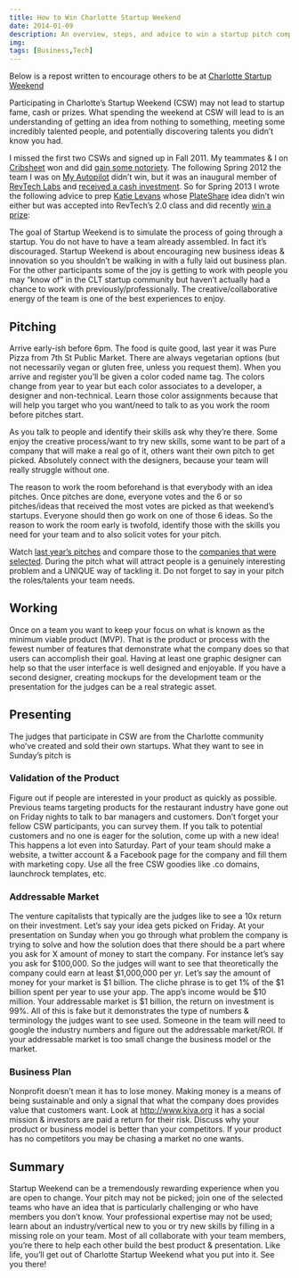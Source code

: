 ```yaml
---
title: How to Win Charlotte Startup Weekend
date: 2014-01-09
description: An overview, steps, and advice to win a startup pitch competition written by a former winner
img:
tags: [Business,Tech]
---
```

Below is a repost written to encourage others to be at [Charlotte Startup Weekend](https://charlotte.startupweekend.org/)

Participating in Charlotte’s Startup Weekend (CSW) may not lead to startup fame, cash or prizes. What spending the weekend at CSW will lead to is an understanding of getting an idea from nothing to something, meeting some incredibly talented people, and potentially discovering talents you didn’t know you had.

I missed the first two CSWs and signed up in Fall 2011. My teammates & I on [Cribsheet](https://charlotte.startupweekend.org/2011/11/06/cribsheet-baby-mood-tracking-with-a-sense-of-humor-charlotte-startup-weekend/) won and did [gain some notoriety](https://charlotte.startupweekend.org/2011/11/30/cribsheet-receives-global-recognition/). The following Spring 2012 the team I was on [My Autopilot](https://charlotte.startupweekend.org/2012/05/06/meet-the-teams-my-autopilot/) didn’t win, but it was an inaugural member of [RevTech Labs](http://revtechlabs.com/) and [received a cash investment](https://detailedblock.com/2012/07/14/autopilot-receives-angel-investment/). So for Spring 2013 I wrote the following advice to prep [Katie Levans](https://twitter.com/katie_levans) whose [PlateShare](http://plateshare.org/) idea didn’t win either but was accepted into RevTech’s 2.0 class and did recently [win a prize](http://detailedblock.com/2013/12/12/katie-levans-gives-advice-entrepreneurs/):

The goal of Startup Weekend is to simulate the process of going through a startup. You do not have to have a team already assembled. In fact it’s discouraged. Startup Weekend is about encouraging new business ideas & innovation so you shouldn’t be walking in with a fully laid out business plan. For the other participants some of the joy is getting to work with people you may “know of” in the CLT startup community but haven’t actually had a chance to work with previously/professionally. The creative/collaborative energy of the team is one of the best experiences to enjoy.
## Pitching
Arrive early-ish before 6pm. The food is quite good, last year it was Pure Pizza from 7th St Public Market. There are always vegetarian options (but not necessarily vegan or gluten free, unless you request them). When you arrive and register you’ll be given a color coded name tag. The colors change from year to year but each color associates to a developer, a designer and non-technical. Learn those color assignments because that will help you target who you want/need to talk to as you work the room before pitches start.

As you talk to people and identify their skills ask why they’re there. Some enjoy the creative process/want to try new skills, some want to be part of a company that will make a real go of it, others want their own pitch to get picked. Absolutely connect with the designers, because your team will really struggle without one.

The reason to work the room beforehand is that everybody with an idea pitches. Once pitches are done, everyone votes and the 6 or so pitches/ideas that received the most votes are picked as that weekend’s startups. Everyone should then go work on one of those 6 ideas. So the reason to work the room early is twofold, identify those with the skills you need for your team and to also solicit votes for your pitch.

Watch [last year’s pitches](https://www.youtube.com/watch?v=xXeAUq891rU&list=PL1E88D9A00D73F7ED&index=1) and compare those to the [companies that were selected](https://charlotte.startupweekend.org/category/meat-the-teams/). During the pitch what will attract people is a genuinely interesting problem and a UNIQUE way of tackling it. Do not forget to say in your pitch the roles/talents your team needs.
## Working
Once on a team you want to keep your focus on what is known as the minimum viable product (MVP). That is the product or process with the fewest number of features that demonstrate what the company does so that users can accomplish their goal. Having at least one graphic designer can help so that the user interface is well designed and enjoyable. If you have a second designer, creating mockups for the development team or the presentation for the judges can be a real strategic asset.
## Presenting
The judges that participate in CSW are from the Charlotte community who’ve created and sold their own startups. What they want to see in Sunday’s pitch is
### Validation of the Product
Figure out if people are interested in your product as quickly as possible. Previous teams targeting products for the restaurant industry have gone out on Friday nights to talk to bar managers and customers. Don’t forget your fellow CSW participants, you can survey them. If you talk to potential customers and no one is eager for the solution, come up with a new idea! This happens a lot even into Saturday. Part of your team should make a website, a twitter account & a Facebook page for the company and fill them with marketing copy. Use all the free CSW goodies like .co domains, launchrock templates, etc.
### Addressable Market
The venture capitalists that typically are the judges like to see a 10x return on their investment. Let’s say your idea gets picked on Friday. At your presentation on Sunday when you go through what problem the company is trying to solve and how the solution does that there should be a part where you ask for X amount of money to start the company. For instance let’s say you ask for $100,000. So the judges will want to see that theoretically the company could earn at least $1,000,000 per yr. Let’s say the amount of money for your market is $1 billion. The cliche phrase is to get 1% of the $1 billion spent per year to use your app. The app’s income would be $10 million. Your addressable market is $1 billion, the return on investment is 99%. All of this is fake but it demonstrates the type of numbers & terminology the judges want to see used. Someone in the team will need to google the industry numbers and figure out the addressable market/ROI. If your addressable market is too small change the business model or the market.
### Business Plan
Nonprofit doesn’t mean it has to lose money. Making money is a means of being sustainable and only a signal that what the company does provides value that customers want. Look at http://www.kiva.org it has a social mission & investors are paid a return for their risk. Discuss why your product or business model is better than your competitors. If your product has no competitors you may be chasing a market no one wants.
## Summary
Startup Weekend can be a tremendously rewarding experience when you are open to change. Your pitch may not be picked; join one of the selected teams who have an idea that is particularly challenging or who have members you don’t know. Your professional expertise may not be used; learn about an industry/vertical new to you or try new skills by filling in a missing role on your team. Most of all collaborate with your team members, you’re there to help each other build the best product & presentation. Like life, you’ll get out of Charlotte Startup Weekend what you put into it. See you there!